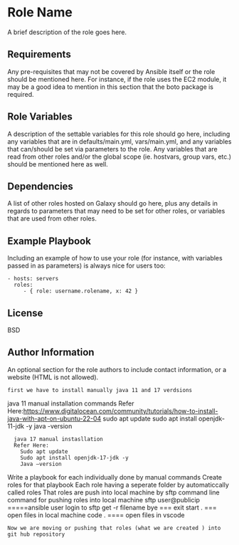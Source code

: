 Role Name
=========

A brief description of the role goes here.

Requirements
------------

Any pre-requisites that may not be covered by Ansible itself or the role should be mentioned here. For instance, if the role uses the EC2 module, it may be a good idea to mention in this section that the boto package is required.

Role Variables
--------------

A description of the settable variables for this role should go here, including any variables that are in defaults/main.yml, vars/main.yml, and any variables that can/should be set via parameters to the role. Any variables that are read from other roles and/or the global scope (ie. hostvars, group vars, etc.) should be mentioned here as well.

Dependencies
------------

A list of other roles hosted on Galaxy should go here, plus any details in regards to parameters that may need to be set for other roles, or variables that are used from other roles.

Example Playbook
----------------

Including an example of how to use your role (for instance, with variables passed in as parameters) is always nice for users too:

    - hosts: servers
      roles:
         - { role: username.rolename, x: 42 }

License
-------

BSD

Author Information
------------------

An optional section for the role authors to include contact information, or a website (HTML is not allowed).

```
first we have to install manually java 11 and 17 verdsions 

```
   java 11 manual installation commands
  Refer Here:https://www.digitalocean.com/community/tutorials/how-to-install-java-with-apt-on-ubuntu-22-04
      sudo apt update
      sudo apt install openjdk-11-jdk -y
      java -version
```
  java 17 manual instasllation
  Refer Here:
    Sudo apt update
    Sudo apt install openjdk-17-jdk -y
    Java —version
```
Write a playbook for each individually done by manual commands
Create roles for that playbook
Each role having a seperate folder by automaticcally called roles
That roles are push into local machine by sftp command line
command for pushing roles into local machine 
    sftp user@publicip  =====ansible user 
    login to sftp
    get -r filename
    bye === exit
    start . === open files in local machine
    code . ==== open files in vscode

```
Now we are moving or pushing that roles (what we are created ) into git hub repository
```



